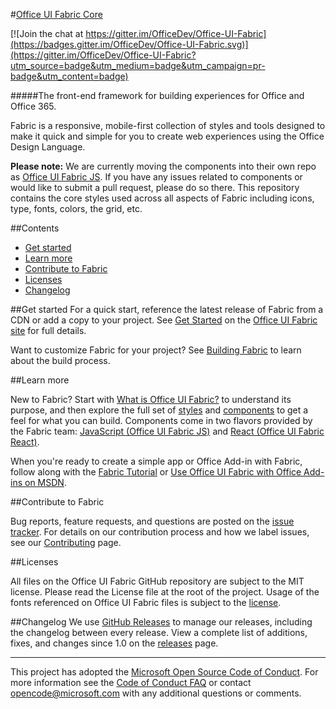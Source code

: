 #[Office UI Fabric Core](http://dev.office.com/fabric)

[![Join the chat at https://gitter.im/OfficeDev/Office-UI-Fabric](https://badges.gitter.im/OfficeDev/Office-UI-Fabric.svg)](https://gitter.im/OfficeDev/Office-UI-Fabric?utm_source=badge&utm_medium=badge&utm_campaign=pr-badge&utm_content=badge)

#####The front-end framework for building experiences for Office and Office 365.

Fabric is a responsive, mobile-first collection of styles and tools designed to make it quick and simple for you to create web experiences using the Office Design Language.

**Please note:** We are currently moving the components into their own repo as [Office UI Fabric JS](https://github.com/OfficeDev/office-ui-fabric-js). If you have any issues related to components or would like to submit a pull request, please do so there. This repository contains the core styles used across all aspects of Fabric including icons, type, fonts, colors, the grid, etc.

##Contents

- [Get started](#get-started)
- [Learn more](#learn-more)
- [Contribute to Fabric](#contribute-to-fabric)
- [Licenses](#licenses)
- [Changelog](#changelog)


##Get started
For a quick start, reference the latest release of Fabric from a CDN or add a copy to your project. See [Get Started](http://dev.office.com/fabric/get-started) on the [Office UI Fabric site](http://dev.office.com/fabric) for full details.

Want to customize Fabric for your project? See [Building Fabric](https://github.com/OfficeDev/Office-UI-Fabric/blob/master/ghdocs/BUILDING.md) to learn about the build process.


##Learn more

New to Fabric? Start with [What is Office UI Fabric?](http://dev.office.com/fabric/what-is-fabric) to understand its purpose, and then explore the full set of [styles](http://dev.office.com/fabric/styles) and [components](http://dev.office.com/fabric/components) to get a feel for what you can build. Components come in two flavors provided by the Fabric team: [JavaScript (Office UI Fabric JS)](https://github.com/OfficeDev/office-ui-fabric-js) and [React (Office UI Fabric React)](https://github.com/OfficeDev/office-ui-fabric-react).

When you're ready to create a simple app or Office Add-in with Fabric, follow along with the [Fabric Tutorial](https://github.com/OfficeDev/Office-UI-Fabric/blob/master/ghdocs/TUTORIAL.md) or [Use Office UI Fabric with Office Add-ins on MSDN](https://msdn.microsoft.com/EN-US/library/office/mt450443.aspx).


##Contribute to Fabric

Bug reports, feature requests, and questions are posted on the [issue tracker](https://github.com/OfficeDev/Office-UI-Fabric/issues). For details on our contribution process and how we label issues, see our [Contributing](https://github.com/OfficeDev/Office-UI-Fabric/blob/master/ghdocs/CONTRIBUTING.md) page.


##Licenses

All files on the Office UI Fabric GitHub repository are subject to the MIT license. Please read the License file at the root of the project. Usage of the fonts referenced on Office UI Fabric files is subject to the [license](http://aka.ms/fabric-font-license).


##Changelog
We use [GitHub Releases](https://github.com/blog/1547-release-your-software) to manage our releases, including the changelog between every release. View a complete list of additions, fixes, and changes since 1.0 on the [releases](https://github.com/OfficeDev/Office-UI-Fabric/releases) page.

- - - 

This project has adopted the [Microsoft Open Source Code of Conduct](https://opensource.microsoft.com/codeofconduct/). For more information see the [Code of Conduct FAQ](https://opensource.microsoft.com/codeofconduct/faq/) or contact [opencode@microsoft.com](mailto:opencode@microsoft.com) with any additional questions or comments.
